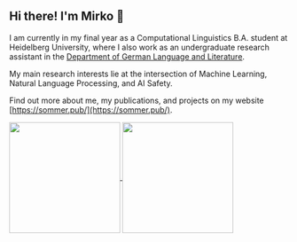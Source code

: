## Hi there! I'm Mirko 👋

I am currently in my final year as a Computational Linguistics B.A. student at Heidelberg University, 
where I also work as an undergraduate research assistant in the [Department of German Language and Literature](https://www.gs.uni-heidelberg.de/en/chai-lab-computational-humanities-ai).

My main research interests lie at the intersection of Machine Learning, Natural Language Processing, and AI Safety.

Find out more about me, my publications, and projects on my website [https://sommer.pub/](https://sommer.pub/).


<a href="https://github-readme-stats-phi-two-88.vercel.app/api">
  <img height=200 align="center" src="https://github-readme-stats-phi-two-88.vercel.app/api?username=mirko-sommer&theme=shadow_blue&hide_rank=true&card_width=350" />
</a>
<a href="https://github-readme-stats-phi-two-88.vercel.app/api">
  <img height=200 align="center" src="https://github-readme-stats-phi-two-88.vercel.app/api/top-langs?username=mirko-sommer&langs_count=8&card_width=350&theme=shadow_blue&layout=compact" />
</a>
